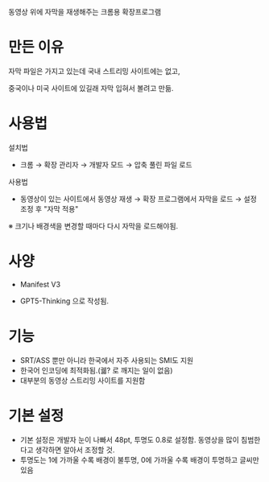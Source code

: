 동영상 위에 자막을 재생해주는 크롬용 확장프로그램

# 만든 이유

자막 파일은 가지고 있는데 국내 스트리밍 사이트에는 없고, 

중국이나 미국 사이트에 있길래 자막 입혀서 볼려고 만듦.

# 사용법

설치법

* 크롬 → 확장 관리자 → 개발자 모드 → 압축 풀린 파일 로드

사용법

* 동영상이 있는 사이트에서 동영상 재생 → 확장 프로그램에서 자막을 로드 → 설정 조정 후 "자막 적용"
  
※ 크기나 배경색을 변경할 때마다 다시 자막을 로드해야됨.

 # 사양
 
 * Manifest V3
 
 * GPT5-Thinking 으로 작성됨.

 # 기능
 
* SRT/ASS 뿐만 아니라 한국에서 자주 사용되는 SMI도 지원
* 한국어 인코딩에 최적화됨.(궯? 로 깨지는 일이 없음)
* 대부분의 동영상 스트리밍 사이트를 지원함

 # 기본 설정
 * 기본 설정은 개발자 눈이 나빠서 48pt, 투명도 0.8로 설정함. 동영상을 많이 침범한다고 생각하면 알아서 조정할 것.
 * 투명도는 1에 가까울 수록 배경이 불투명, 0에 가까울 수록 배경이 투명하고 글씨만 있음
  
